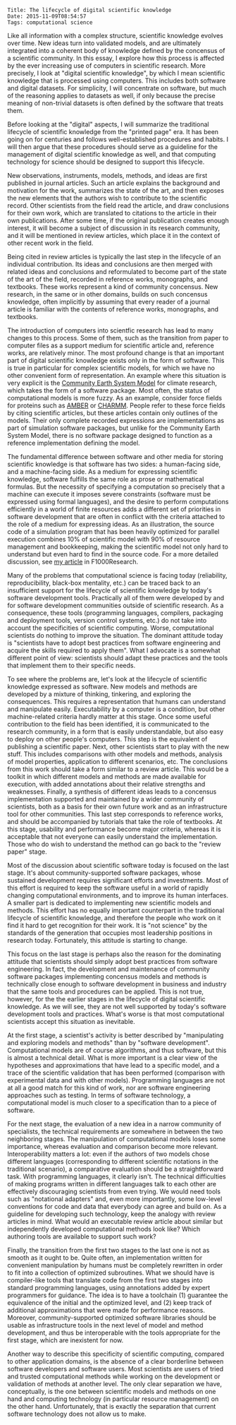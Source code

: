     Title: The lifecycle of digital scientific knowledge
    Date: 2015-11-09T08:54:57
    Tags: computational science


Like all information with a complex structure, scientific knowledge evolves over time. New ideas turn into validated models, and are ultimately integrated into a coherent body of knowledge defined by the concensus of a scientific community. In this essay, I explore how this process is affected by the ever increasing use of computers in scientific research. More precisely, I look at  "digital scientific knowledge", by which I mean scientific knowledge that is processed using computers. This includes both software and digital datasets. For simplicity, I will concentrate on software, but much of the reasoning applies to datasets as well, if only because the precise meaning of non-trivial datasets is often defined by the software that treats them.

<!-- more -->

Before looking at the "digital" aspects, I will summarize the traditional lifecycle of scientific knowledge from the "printed page" era. It has been going on for centuries and follows well-established procedures and habits. I will then argue that these procedures should serve as a guideline for the management of digital scientific knowledge as well, and that computing technology for science should be designed to support this lifecycle.

New observations, instruments, models, methods, and ideas are first published in journal articles. Such an article explains the background and motivation for the work, summarizes the state of the art, and then exposes the new elements that the authors wish to contribute to the scientific record. Other scientists from the field read the article, and draw conclusions for their own work, which are translated to citations to the article in their own publications. After some time, if the original publication creates enough interest, it will become a subject of discussion in its research community, and it will be mentioned in review articles, which place it in the context of other recent work in the field.

Being cited in review articles is typically the last step in the lifecycle of an individual contribution. Its ideas and conclusions are then merged with related ideas and conclusions and reformulated to become part of the state of the art of the field, recorded in reference works, monographs, and textbooks. These works represent a kind of community concensus. New research, in the same or in other domains, builds on such concensus knowledge, often implicitly by assuming that every reader of a journal article is familiar with the contents of reference works, monographs, and textbooks.

The introduction of computers into scientfic research has lead to many changes to this process. Some of them, such as the transition from paper to computer files as a support medium for scientific article and, reference works, are relatively minor. The most profound change is that an important part of digital scientific knowledge exists only in the form of software. This is true in particular for complex scientific models, for which we have no other convenient form of representation. An example where this situation is very explicit is the [Community Earth System Model](https://www2.cesm.ucar.edu/) for climate research, which takes the form of a software package. Most often, the status of computational models is more fuzzy. As an example, consider force fields for proteins such as [AMBER](https://en.wikipedia.org/wiki/AMBER) or [CHARMM](https://en.wikipedia.org/wiki/CHARMM). People refer to these force fields by citing scientific articles, but these articles contain only outlines of the models. Their only complete recorded expressions are implementations as part of simulation software packages, but unlike for the Community Earth System Model, there is no software package designed to function as a reference implementation defining the model.

The fundamental difference between software and other media for storing scientific knowledge is that software has two sides: a human-facing side, and a machine-facing side. As a medium for expressing scientific knowledge, software fulfills the same role as prose or mathematical formulas. But the necessity of specifying a computation so precisely that a machine can execute it imposes severe constraints (software must be expressed using formal languages), and the desire to perform computations efficiently in a world of finite resources adds a different set of priorities in software development that are often in conflict with the criteria attached to the role of a medium for expressing ideas. As an illustration, the source code of a simulation program that has been heavily optimized for parallel execution combines 10% of scientific model with 90% of resource management and bookkeeping, making the scientific model not only hard to understand but even hard to find in the source code. For a more detailed discussion, see [my article](http://f1000research.com/articles/3-101/v2) in F1000Research.

Many of the problems that computational science is facing today (reliability, reproducibility, black-box mentality, etc.) can be traced back to an insufficient support for the lifecycle of scientific knowledge by today's software development tools. Practically all of them were developed by and for software development communities outside of scientific research. As a consequence, these tools (programming languages, compilers, packaging and deployment tools, version control systems, etc.) do not take into account the specificities of scientific computing. Worse, computational scientists do nothing to improve the situation. The dominant attitude today is "scientists have to adopt best practices from software engineering and acquire the skills required to apply them". What I advocate is a somewhat different point of view: scientists should adapt these practices and the tools that implement them to their specific needs.

To see where the problems are, let's look at the lifecycle of scientific knowledge expressed as software. New models and methods are developed by a mixture of thinking, tinkering,  and exploring the consequences. This requires a representation that humans can understand and manipulate easily. Executability by a computer is a condition, but other machine-related criteria hardly matter at this stage. Once some useful contribution to the field has been identified, it is communicated to the research community, in a form that is easily understandable, but also easy to deploy on other people's computers. This step is the equivalent of publishing a scientific paper. Next, other scientists start to play with the new stuff. This includes comparisons with other models and methods, analysis of model properties, application to different scenarios, etc. The conclusions from this work should take a form similar to a review article. This would be a toolkit in which different models and methods are made available for execution, with added annotations about their relative strengths and weaknesses. Finally, a synthesis of different ideas leads to a concensus implementation supported and maintained by a wider community of scientists, both as a basis for their own future work and as an infrastructure tool for other communities. This last step corresponds to reference works, and should be accompanied by tutorials that take the role of textbooks. At this stage, usability and performance become major criteria, whereas it is acceptable that not everyone can easily understand the implementation. Those who do wish to understand the method can go back to the "review paper" stage.

Most of the discussion about scientific software today is focused on the last stage. It's about community-supported software packages, whose sustained development requires significant efforts and investments. Most of this effort is required to keep the software useful in a world of rapidly changing computational environments, and to improve its human interfaces. A smaller part is dedicated to implementing new scientific models and methods. This effort has no equally important counterpart in the traditional lifecycle of scientific knowledge, and therefore the people who work on it find it hard to get recognition for their work. It is "not science" by the standards of the generation that occupies most leadership positions in research today. Fortunately, this attitude is starting to change.

This focus on the last stage is perhaps also the reason for the dominating attitude that scientists should simply adopt best practices from software engineering. In fact, the development and maintenance of community software packages implementing concensus models and methods is technically close enough to software development in business and industry that the same tools and procedures can be applied. This is not true, however, for the the earlier stages in the lifecycle of digital scientific knowledge. As we will see, they are not well supported by today's software development tools and practices. What's worse is that most computational scientists accept this situation as inevitable.

At the first stage, a scientist's activity is better described by "manipulating and exploring models and methods" than by "software development". Computational models are of course algorithms, and thus software, but this is almost a technical detail. What is more important is a clear view of the hypotheses and approximations that have lead to a specific model, and a trace of the scientific validation that has been performed (comparison with experimental data and with other models). Programming languages are not at all a good match for this kind of work, nor are software engineering approaches such as testing. In terms of software technology, a computational model is much closer to a specification than to a piece of software.

For the next stage, the evaluation of a new idea in a narrow community of specialists, the technical requirements are somewhere in between the two neighboring stages. The manipulation of computational models loses some importance, whereas evaluation and comparison become more relevant. Interoperability matters a lot: even if the authors of two models chose different languages (corresponding to different scientific notations in the traditional scenario), a comparative evaluation should be a straightforward task. With programming languages, it clearly isn't. The technical difficulties of making programs written in different languages talk to each other are effectively discouraging scientists from even trying. We would need tools such as "notational adapters" and, even more importantly, some low-level conventions for code and data that everybody can agree and build on. As a guideline for developing such technology, keep the analogy with review articles in mind. What would an executable review article about similar but independently developed computational methods look like? Which authoring tools are available to support such work?

Finally, the transition from the first two stages to the last one is not as smooth as it ought to be. Quite often, an implementation written for convenient manipulation by humans must be completely rewritten in order to fit into a collection of optimized subroutines. What we should have is compiler-like tools that translate code from the first two stages into standard programming languages, using annotations added by expert programmers for guidance. The idea is to have a toolchain (1) guarantee the equivalence of the initial and the optimized level, and (2) keep track of additional approximations that were made for performance reasons. Moreover, community-supported optimized software libraries should be usable as infrastructure tools in the next level of model and method development, and thus be interoperable with the tools appropriate for the first stage, which are inexistent for now.

Another way to describe this specificity of scientific computing, compared to other application domains, is the absence of a clear borderline between software developers and software users. Most scientists are users of tried and trusted computational methods while working on the development or validation of methods at another level. The only clear separation we have, conceptually, is the one between scientific models and methods on one hand and computing technology (in particular resource management) on the other hand. Unfortunately, that is exactly the separation that current software technology does not allow us to make.
